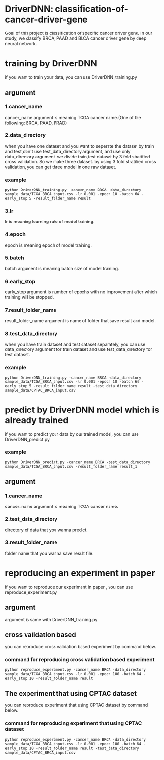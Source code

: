 # DriverDNN: classification-of-cancer-driver-gene
Goal of this project is classification of specific cancer driver gene.
In our study, we classify BRCA, PAAD and BLCA cancer driver gene by deep neural network.

# training by DriverDNN
if you want to train your data, you can use DriverDNN_training.py
## argument
### 1.cancer_name
cancer_name argument is meaning TCGA cancer name.(One of the following: BRCA, PAAD, PRAD)

### 2.data_directory 
when you have one dataset and you want to seperate the dataset by train and test,don't use test_data_directory argument, and use only data_directory argument. 
we divide train,test dataset by 3 fold stratified cross validation. So we make three dataset. by using 3 fold stratified cross validation, you can get three model in one raw dataset.
### example 
    python DriverDNN_training.py -cancer_name BRCA -data_directory sample_data/TCGA_BRCA_input.csv -lr 0.001 -epoch 10 -batch 64 -early_stop 5 -result_folder_name result 

### 3.lr
lr is meaning learning rate of model training.

### 4.epoch
epoch is meaning epoch of model training.

### 5.batch
batch argument is meaning batch size of model training.

### 6.early_stop
early_stop argument is number of epochs with no improvement after which training will be stopped.

### 7.result_folder_name
result_folder_name argument is name of folder that save result and model.

### 8.test_data_directory
when you have train dataset and test dataset separately, you can use data_directory argument for train dataset and use test_data_directory for test dataset.
### example 
    python DriverDNN_training.py -cancer_name BRCA -data_directory sample_data/TCGA_BRCA_input.csv -lr 0.001 -epoch 10 -batch 64 -early_stop 5 -result_folder_name result -test_data_directory sample_data/CPTAC_BRCA_input.csv

# predict by DriverDNN model which is already trained
if you want to predict your data by our trained model, you can use DriverDNN_predict.py
### example 
    python DriverDNN_predict.py -cancer_name BRCA -test_data_directory sample_data/TCGA_BRCA_input.csv -result_folder_name result_1

## argument
### 1.cancer_name
cancer_name argument is meaning TCGA cancer name.

### 2.test_data_directory
directory of data that you wanna predict.

### 3.result_folder_name
folder name that you wanna save result file.

# reproducing an experiment in paper
if you want to reproduce our experiment in paper , you can use reproduce_experiment.py
## argument
argument is same with DriverDNN_training.py
## cross validation based 
you can reproduce cross validation based experiment by command below.
### command for reproducing cross validation based experiment
    python reproduce_experiment.py -cancer_name BRCA -data_directory sample_data/TCGA_BRCA_input.csv -lr 0.001 -epoch 100 -batch 64 -early_stop 10 -result_folder_name result 
## The experiment that using CPTAC dataset 
you can reproduce experiment that using CPTAC dataset by command below.
### command for reproducing experiment that using CPTAC dataset 
    python reproduce_experiment.py -cancer_name BRCA -data_directory sample_data/TCGA_BRCA_input.csv -lr 0.001 -epoch 100 -batch 64 -early_stop 10 -result_folder_name result -test_data_directory sample_data/CPTAC_BRCA_input.csv

